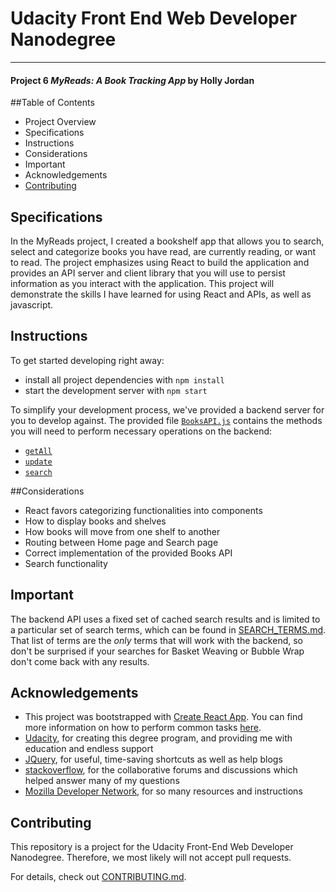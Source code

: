# Udacity Front End Web Developer Nanodegree
---
#### Project 6 _MyReads: A Book Tracking App_ by Holly Jordan

##Table of Contents

* Project Overview
* Specifications
* Instructions
* Considerations
* Important
* Acknowledgements
* [Contributing](#contributing)

## Specifications

In the MyReads project, I created a bookshelf app that allows you to search, select and categorize books you have read, are currently reading, or want to read. The project emphasizes using React to build the application and provides an API server and client library that you will use to persist information as you interact with the application. This project will demonstrate the skills I have learned for using React and APIs, as well as javascript.


## Instructions

To get started developing right away:

* install all project dependencies with `npm install`
* start the development server with `npm start`

To simplify your development process, we've provided a backend server for you to develop against. The provided file [`BooksAPI.js`](src/BooksAPI.js) contains the methods you will need to perform necessary operations on the backend:

* [`getAll`](#getall)
* [`update`](#update)
* [`search`](#search)

##Considerations

* React favors categorizing functionalities into components
* How to display books and shelves 
* How books will move from one shelf to another
* Routing between Home page and Search page
* Correct implementation of the provided Books API
* Search functionality

## Important
The backend API uses a fixed set of cached search results and is limited to a particular set of search terms, which can be found in [SEARCH_TERMS.md](SEARCH_TERMS.md). That list of terms are the _only_ terms that will work with the backend, so don't be surprised if your searches for Basket Weaving or Bubble Wrap don't come back with any results.

## Acknowledgements

* This project was bootstrapped with [Create React App](https://github.com/facebookincubator/create-react-app). You can find more information on how to perform common tasks [here](https://github.com/facebookincubator/create-react-app/blob/master/packages/react-scripts/template/README.md).
* [Udacity](https://www.udacity.com/), for creating this degree program, and providing me with education and endless support
* [JQuery](https://jquery.com/), for useful, time-saving shortcuts as well as help blogs
* [stackoverflow](https://stackoverflow.com/), for the collaborative forums and discussions which helped answer many of my questions
* [Mozilla Developer Network](https://developer.mozilla.org/en-US/), for so many resources and instructions

## Contributing

This repository is a project for the Udacity Front-End Web Developer Nanodegree. Therefore, we most likely will not accept pull requests.

For details, check out [CONTRIBUTING.md](CONTRIBUTING.md).
